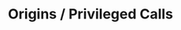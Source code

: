 ---
id: origins-calls
title: Origins / Privileged Calls
sidebar_label: Origins / Privileged Calls
description: Learn how origins and calls work in Substrate and FRAME.
---
